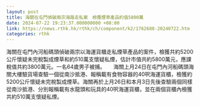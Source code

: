 ```yaml
---
layout: post
title: 海關在屯門偵破兩宗海路走私案　檢獲煙草產品約值5800萬
date: 2024-07-22 19:23:37.000000000 +08:00
link: https://news.rthk.hk/rthk/ch/component/k2/1762688-20240722.htm
categories: rthk
---
```


海關在屯門內河船碼頭偵破兩宗以海運貨櫃走私煙草產品的案件，檢獲共約5200公斤懷疑未完稅製成煙草和約510萬支懷疑私煙，估計市值共約5800萬元，應課稅值共約3800萬元。一名64歲男子被捕。
　
海關上月24日在屯門內河船碼頭海關大樓驗貨場查驗一個從南沙抵港、報稱載有食物容器的40呎海運貨櫃，檢獲約5200公斤懷疑未完稅製成煙草。海關再於上月26日和本月3日先後查驗兩個同樣從南沙抵港、分別報稱載有水龍頭和玩具的40呎海運貨櫃，並在兩個貨櫃內檢獲共約510萬支懷疑私煙。
